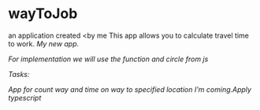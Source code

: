 # wayToJob
an application created <by me
This app allows you to calculate travel time to work. 
<i>My new app.

For implementation we will use the function and circle from js

Tasks:

App for count way and time on way to specified location
I'm coming.Apply typescript
